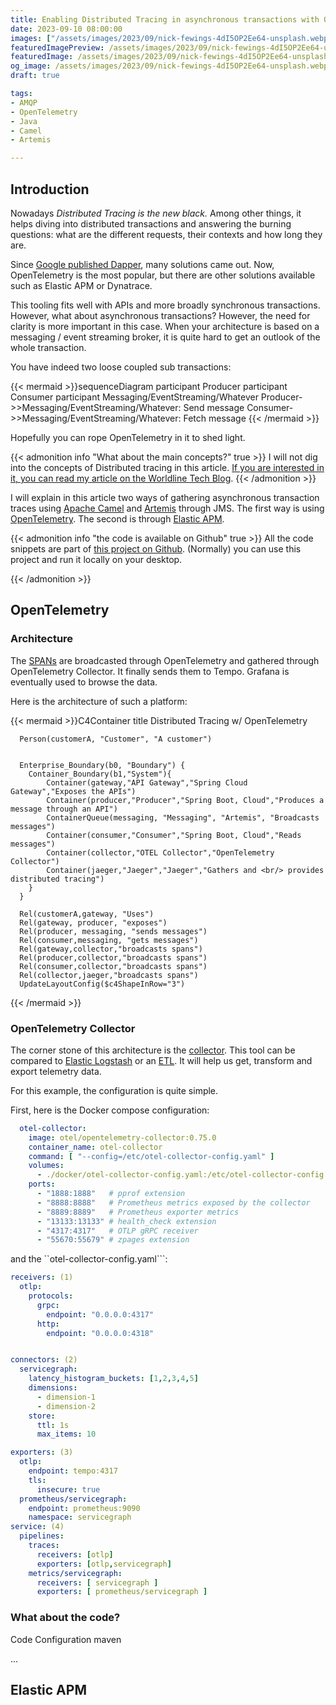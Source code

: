```yaml
---
title: Enabling Distributed Tracing in asynchronous transactions with OpenTelemetry or Elastic APM
date: 2023-09-10 08:00:00
images: ["/assets/images/2023/09/nick-fewings-4dI5OP2Ee64-unsplash.webp"]
featuredImagePreview: /assets/images/2023/09/nick-fewings-4dI5OP2Ee64-unsplash.webp
featuredImage: /assets/images/2023/09/nick-fewings-4dI5OP2Ee64-unsplash.webp
og_image: /assets/images/2023/09/nick-fewings-4dI5OP2Ee64-unsplash.webp
draft: true

tags:
- AMQP
- OpenTelemetry
- Java
- Camel
- Artemis

---
```



## Introduction

Nowadays _Distributed Tracing is the new black._ 
Among other things, it helps diving into distributed transactions and answering the burning questions: what are the different requests, their contexts and how long they are.

Since [Google published Dapper](https://research.google/pubs/pub36356/), many solutions came out. 
Now, OpenTelemetry is the most popular, but there are other solutions available such as Elastic APM or Dynatrace. 

This tooling fits well with APIs and more broadly synchronous transactions. 
However, what about asynchronous transactions?
However, the need for clarity is more important in this case.
When your architecture is based on a messaging / event streaming broker, it is quite hard to get an outlook of the whole transaction.

You have indeed two loose coupled sub transactions:

{{< mermaid >}}sequenceDiagram
participant Producer
participant Consumer
participant Messaging/EventStreaming/Whatever
Producer->>Messaging/EventStreaming/Whatever: Send message
Consumer->>Messaging/EventStreaming/Whatever: Fetch message
{{< /mermaid >}}

Hopefully you can rope OpenTelemetry in it to shed light.

{{< admonition info "What about the main concepts?" true >}}
I will not dig into the concepts of Distributed tracing in this article.
[If you are interested in it, you can read my article on the Worldline Tech Blog](https://blog.worldline.tech/2021/09/22/enabling_distributed_tracing_in_spring_apps.html).
{{< /admonition >}}

I will explain in this article two ways of gathering  asynchronous transaction traces using [Apache Camel](https://camel.apache.org/) and [Artemis](https://activemq.apache.org/components/artemis/) through JMS. 
The first way is using [OpenTelemetry](https://opentelemetry.io/). The second is through [Elastic APM](https://www.elastic.co/fr/observability/application-performance-monitoring). 

{{< admonition info "the code is available on Github" true >}}
All the code snippets are part of [this project on Github](https://github.com/alexandre-touret/camel-artemis-opentelemetry).
(Normally) you can use this project and run it locally on your desktop.

{{< /admonition >}}

## OpenTelemetry

### Architecture

The [SPANs](https://www.logicmonitor.com/blog/what-are-spans-in-distributed-tracing) are broadcasted through OpenTelemetry and gathered through OpenTelemetry Collector.
It finally sends them to Tempo. 
Grafana is eventually used to browse the data. 

Here is the architecture of such a platform:

{{< mermaid >}}C4Container
title Distributed Tracing w/ OpenTelemetry


      Person(customerA, "Customer", "A customer") 
      

      Enterprise_Boundary(b0, "Boundary") {
        Container_Boundary(b1,"System"){
            Container(gateway,"API Gateway","Spring Cloud Gateway","Exposes the APIs")
            Container(producer,"Producer","Spring Boot, Cloud","Produces a message through an API")
            ContainerQueue(messaging, "Messaging", "Artemis", "Broadcasts messages")
            Container(consumer,"Consumer","Spring Boot, Cloud","Reads messages")
            Container(collector,"OTEL Collector","OpenTelemetry Collector")
            Container(jaeger,"Jaeger","Jaeger","Gathers and <br/> provides distributed tracing")
        }
      }

      Rel(customerA,gateway, "Uses")
      Rel(gateway, producer, "exposes")
      Rel(producer, messaging, "sends messages")
      Rel(consumer,messaging, "gets messages")
      Rel(gateway,collector,"broadcasts spans")
      Rel(producer,collector,"broadcasts spans")
      Rel(consumer,collector,"broadcasts spans")
      Rel(collector,jaeger,"broadcasts spans")
      UpdateLayoutConfig($c4ShapeInRow="3")
    
{{< /mermaid >}}

### OpenTelemetry Collector

The corner stone of this architecture is the [collector](https://opentelemetry.io/docs/collector/). 
This tool can be compared to [Elastic Logstash](https://www.elastic.co/fr/logstash/) or an [ETL](https://en.wikipedia.org/wiki/Extract,_transform,_load). 
It will help us get, transform and export telemetry data.

For this example, the configuration is quite simple.

First, here is the Docker compose configuration:

````yaml
  otel-collector:
    image: otel/opentelemetry-collector:0.75.0
    container_name: otel-collector
    command: [ "--config=/etc/otel-collector-config.yaml" ]
    volumes:
      - ./docker/otel-collector-config.yaml:/etc/otel-collector-config.yaml
    ports:
      - "1888:1888"   # pprof extension
      - "8888:8888"   # Prometheus metrics exposed by the collector
      - "8889:8889"   # Prometheus exporter metrics
      - "13133:13133" # health_check extension
      - "4317:4317"   # OTLP gRPC receiver
      - "55670:55679" # zpages extension
````

and the ``otel-collector-config.yaml```:

```yaml
receivers: (1)
  otlp:
    protocols:
      grpc:
        endpoint: "0.0.0.0:4317"
      http:
        endpoint: "0.0.0.0:4318"


connectors: (2)
  servicegraph:
    latency_histogram_buckets: [1,2,3,4,5]
    dimensions:
      - dimension-1
      - dimension-2
    store:
      ttl: 1s
      max_items: 10

exporters: (3)
  otlp:
    endpoint: tempo:4317
    tls:
      insecure: true
  prometheus/servicegraph:
    endpoint: prometheus:9090
    namespace: servicegraph
service: (4)
  pipelines:
    traces:
      receivers: [otlp]
      exporters: [otlp,servicegraph]
    metrics/servicegraph:
      receivers: [ servicegraph ]
      exporters: [ prometheus/servicegraph ]
```




### What about the code?

Code
Configuration maven

...

## Elastic APM


